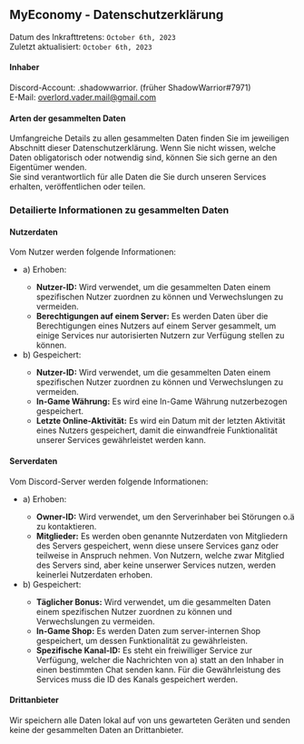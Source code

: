 <h2>MyEconomy - Datenschutzerklärung</h2>

Datum des Inkrafttretens: `October 6th, 2023`<br>
Zuletzt aktualisiert:  `October 6th, 2023`

<h4>Inhaber</h4>
Discord-Account: .shadowwarrior. (früher ShadowWarrior#7971)<br>
E-Mail: <a href="mailto:overlord.vader.mail@gmail.com">overlord.vader.mail@gmail.com</a>

<h4>Arten der gesammelten Daten</h4>
Umfangreiche Details zu allen gesammelten Daten finden Sie im jeweiligen Abschnitt dieser Datenschutzerklärung. Wenn Sie nicht wissen, welche Daten obligatorisch oder notwendig sind, können Sie sich gerne an den Eigentümer wenden.
<br>Sie sind verantwortlich für alle Daten die Sie durch unseren Services erhalten, veröffentlichen oder teilen.

<h3>Detailierte Informationen zu gesammelten Daten</h3>
<h4>Nutzerdaten</h4>
Vom Nutzer werden folgende Informationen:
<ul>
  <li>a) Erhoben:</li>
  <ul>
    <li><b>Nutzer-ID:</b> Wird verwendet, um die gesammelten Daten einem spezifischen Nutzer zuordnen zu können und Verwechslungen zu vermeiden.</li>
    <li><b>Berechtigungen auf einem Server:</b> Es werden Daten über die Berechtigungen eines Nutzers auf einem Server gesammelt, um einige Services nur autorisierten Nutzern zur Verfügung stellen zu können.</li>
  </ul>
  <li>b) Gespeichert:</li>
  <ul>
    <li><b>Nutzer-ID:</b> Wird verwendet, um die gesammelten Daten einem spezifischen Nutzer zuordnen zu können und Verwechslungen zu vermeiden.</li>
    <li><b>In-Game Währung:</b> Es wird eine In-Game Währung nutzerbezogen gespeichert.</li>
    <li><b>Letzte Online-Aktivität:</b> Es wird ein Datum mit der letzten Aktivität eines Nutzers gespeichert, damit die einwandfreie Funktionalität unserer Services gewährleistet werden kann.</li>
  </ul>
</ul>
  
<h4>Serverdaten</h4>
Vom Discord-Server werden folgende Informationen:
<ul>
  <li>a) Erhoben:</li>
  <ul>
    <li><b>Owner-ID:</b> Wird verwendet, um den Serverinhaber bei Störungen o.ä zu kontaktieren.</li>
    <li><b>Mitglieder:</b> Es werden oben genannte Nutzerdaten von Mitgliedern des Servers gespeichert, wenn diese unsere Services ganz oder teilweise in Anspruch nehmen. Von Nutzern, welche zwar Mitglied des Servers sind, aber keine unserwer Services nutzen, werden keinerlei Nutzerdaten erhoben.</li>
  </ul>
  <li>b) Gespeichert:</li>
  <ul>
    <li><b>Täglicher Bonus:</b> Wird verwendet, um die gesammelten Daten einem spezifischen Nutzer zuordnen zu können und Verwechslungen zu vermeiden.</li>
    <li><b>In-Game Shop:</b> Es werden Daten zum server-internen Shop gespeichert, um dessen Funktionalität zu gewährleisten.</li>
    <li><b>Spezifische Kanal-ID:</b> Es steht ein freiwilliger Service zur Verfügung, welcher die Nachrichten von a) statt an den Inhaber in einen bestimmten Chat senden kann. Für die Gewährleistung des Services muss die ID des Kanals gespeichert werden.</li>
  </ul>
</ul>

<h4>Drittanbieter</h4>
Wir speichern alle Daten lokal auf von uns gewarteten Geräten und senden keine der gesammelten Daten an Drittanbieter.

